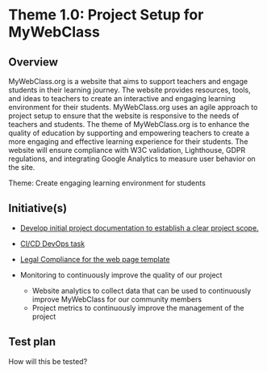 # Theme 1.0: Project Setup for MyWebClass
## Overview

MyWebClass.org is a website that aims to support teachers and engage students in their learning journey. The website provides resources, tools, and ideas to teachers to create an interactive and engaging learning environment for their students. MyWebClass.org uses an agile approach to project setup to ensure that the website is responsive to the needs of teachers and students. The theme of MyWebClass.org is to enhance the quality of education by supporting and empowering teachers to create a more engaging and effective learning experience for their students. The website will ensure compliance with W3C validation, Lighthouse, GDPR regulations, and integrating Google Analytics to measure user behavior on the site.

Theme: Create engaging learning environment for students

## Initiative(s)

* [Develop initial project documentation to establish a clear project scope.](initiatives/documentation_initiative.md)
* [CI/CD DevOps task](initiatives/initiative_devops.md)
* [Legal Compliance for the web page template](initiatives/initiative_legal.md)

* Monitoring to continuously improve the quality of our project
  * Website analytics to collect data that can be used to continuously improve MyWebClass for our community members
  * Project metrics to continuously improve the management of the project

## Test plan
How will this be tested?